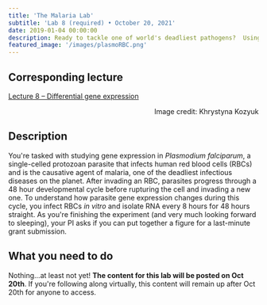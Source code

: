 ```yaml
---
title: 'The Malaria Lab'
subtitle: 'Lab 8 (required) • October 20, 2021'
date: 2019-01-04 00:00:00
description: Ready to tackle one of world's deadliest pathogens?  Using data collected throughout the 48hr red blood cell cycle, you'll be tasked with putting together a publication-quality figure that best captures your main findings.
featured_image: '/images/plasmoRBC.png'
---
```


## Corresponding lecture

[Lecture 8 – Differential gene expression](https://diytranscriptomics.com/project/lecture-08)

<div style="text-align: right"> Image credit: Khrystyna Kozyuk </div>

## Description

You're tasked with studying gene expression in *Plasmodium falciparum*, a single-celled protozoan parasite that infects human red blood cells (RBCs) and is the causative agent of malaria, one of the deadliest infectious diseases on the planet.  After invading an RBC, parasites progress through a 48 hour developmental cycle before rupturing the cell and invading a new one.  To understand how parasite gene expression changes during this cycle, you infect RBCs *in vitro* and isolate RNA every 8 hours for 48 hours straight.  As you're finishing the experiment (and very much looking forward to sleeping), your PI asks if you can put together a figure for a last-minute grant submission.  

## What you need to do

Nothing...at least not yet!  **The content for this lab will be posted on Oct 20th**.  If you're following along virtually, this content will remain up after Oct 20th for anyone to access.

